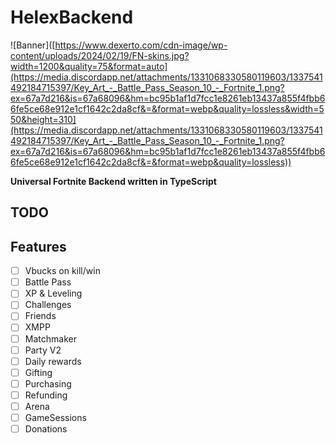 # HelexBackend
![Banner]([https://www.dexerto.com/cdn-image/wp-content/uploads/2024/02/19/FN-skins.jpg?width=1200&quality=75&format=auto](https://media.discordapp.net/attachments/1331068330580119603/1337541492184715397/Key_Art_-_Battle_Pass_Season_10_-_Fortnite_1.png?ex=67a7d216&is=67a68096&hm=bc95b1af1d7fcc1e8261eb13437a855f4fbb66fe5ce68e912e1cf1642c2da8cf&=&format=webp&quality=lossless&width=550&height=310](https://media.discordapp.net/attachments/1331068330580119603/1337541492184715397/Key_Art_-_Battle_Pass_Season_10_-_Fortnite_1.png?ex=67a7d216&is=67a68096&hm=bc95b1af1d7fcc1e8261eb13437a855f4fbb66fe5ce68e912e1cf1642c2da8cf&=&format=webp&quality=lossless))

**Universal Fortnite Backend written in TypeScript**

## TODO

## Features

- [ ] Vbucks on kill/win
- [ ] Battle Pass
- [ ] XP & Leveling
- [ ] Challenges
- [ ] Friends
- [ ] XMPP
- [ ] Matchmaker
- [ ] Party V2
- [ ] Daily rewards
- [ ] Gifting
- [ ] Purchasing
- [ ] Refunding
- [ ] Arena
- [ ] GameSessions
- [ ] Donations
